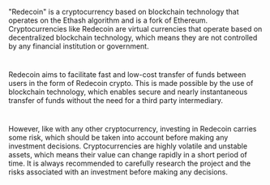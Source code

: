 "Redecoin" is a cryptocurrency based on blockchain technology that operates on the Ethash algorithm and is a fork of Ethereum. Cryptocurrencies like Redecoin are virtual currencies that operate based on decentralized blockchain technology, which means they are not controlled by any financial institution or government.
#
Redecoin aims to facilitate fast and low-cost transfer of funds between users in the form of Redecoin crypto. This is made possible by the use of blockchain technology, which enables secure and nearly instantaneous transfer of funds without the need for a third party intermediary.
#
However, like with any other cryptocurrency, investing in Redecoin carries some risk, which should be taken into account before making any investment decisions. Cryptocurrencies are highly volatile and unstable assets, which means their value can change rapidly in a short period of time. It is always recommended to carefully research the project and the risks associated with an investment before making any decisions.
